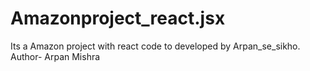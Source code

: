 # Amazonproject_react.jsx
Its a Amazon project with react code to developed by Arpan_se_sikho.
</br>
Author- Arpan Mishra
